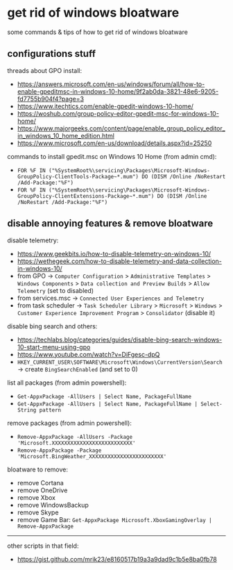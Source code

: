 # get rid of windows bloatware

some commands & tips of how to get rid of windows bloatware

## configurations stuff

threads about GPO install:
- https://answers.microsoft.com/en-us/windows/forum/all/how-to-enable-gpeditmsc-in-windows-10-home/9f2ab0da-3821-48e6-9205-fd7755b904f4?page=3
- https://www.itechtics.com/enable-gpedit-windows-10-home/
- https://woshub.com/group-policy-editor-gpedit-msc-for-windows-10-home/
- https://www.majorgeeks.com/content/page/enable_group_policy_editor_in_windows_10_home_edition.html
- https://www.microsoft.com/en-us/download/details.aspx?id=25250

commands to install gpedit.msc on Windows 10 Home (from admin cmd):
- `FOR %F IN ("%SystemRoot%\servicing\Packages\Microsoft-Windows-GroupPolicy-ClientTools-Package~*.mum") DO (DISM /Online /NoRestart /Add-Package:"%F")`
- `FOR %F IN ("%SystemRoot%\servicing\Packages\Microsoft-Windows-GroupPolicy-ClientExtensions-Package~*.mum") DO (DISM /Online /NoRestart /Add-Package:"%F")`

## disable annoying features & remove bloatware

disable telemetry:
- https://www.geekbits.io/how-to-disable-telemetry-on-windows-10/
- https://wethegeek.com/how-to-disable-telemetry-and-data-collection-in-windows-10/
- from GPO -> `Computer Configuration` > `Administrative Templates` > `Windows Components` > `Data collection and Preview Builds` > `Allow Telemetry` (set to disabled)
- from services.msc -> `Connected User Experiences and Telemetry`
- from task scheduler -> `Task Scheduler Library` > `Microsoft` > `Windows` > `Customer Experience Improvement Program` > `Consolidator` (disable it)

disable bing search and others:
- https://techlabs.blog/categories/guides/disable-bing-search-windows-10-start-menu-using-gpo
- https://www.youtube.com/watch?v=DiFgesc-dpQ
- `HKEY_CURRENT_USER\SOFTWARE\Microsoft\Windows\CurrentVersion\Search` -> create `BingSearchEnabled` (and set to 0)

list all packages (from admin powershell):
- `Get-AppxPackage -AllUsers | Select Name, PackageFullName`
- `Get-AppxPackage -AllUsers | Select Name, PackageFullName | Select-String pattern`

remove packages (from admin powershell):
- `Remove-AppxPackage -AllUsers -Package 'Microsoft.XXXXXXXXXXXXXXXXXXXXXXXXXX'`
- `Remove-AppxPackage -Package 'Microsoft.BingWeather_XXXXXXXXXXXXXXXXXXXXXXXX'`

bloatware to remove:	
- remove Cortana
- remove OneDrive
- remove Xbox
- remove WindowsBackup
- remove Skype
- remove Game Bar: `Get-AppxPackage Microsoft.XboxGamingOverlay | Remove-AppxPackage`

---

other scripts in that field:
- https://gist.github.com/mrik23/e8160517b19a3a9dad9c1b5e8ba0fb78
